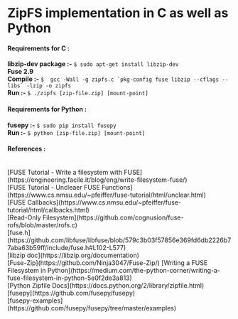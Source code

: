 # ZipFS implementation in C as well as Python

#### Requirements for C :
**libzip-dev package :-** ``` $ sudo apt-get install libzip-dev ``` <br/>
**Fuse 2.9** <br/>
**Compile :-** ``` $  gcc -Wall -g zipfs.c `pkg-config fuse libzip --cflags --libs` -lzip -o zipfs ``` <br/>
**Run :-** ``` $ ./zipfs [zip-file.zip] [mount-point] ``` <br/>



#### Requirements for Python :
**fusepy :-** ```$ sudo pip install fusepy``` <br/>
**Run :-** ```$ python [zip-file.zip] [mount-point]``` <br/>


#### References :
<br/>
[FUSE Tutorial - Write a filesystem with FUSE](https://engineering.facile.it/blog/eng/write-filesystem-fuse/) <br/>
[FUSE Tutorial - Uncleaer FUSE Functions](https://www.cs.nmsu.edu/~pfeiffer/fuse-tutorial/html/unclear.html)<br/>
[FUSE Callbacks](https://www.cs.nmsu.edu/~pfeiffer/fuse-tutorial/html/callbacks.html)<br/>
[Read-Only Filesystem](https://github.com/cognusion/fuse-rofs/blob/master/rofs.c)<br/>
[fuse.h](https://github.com/libfuse/libfuse/blob/579c3b03f57856e369fd6db2226b77aba63b59ff/include/fuse.h#L102-L577) <br/>
[libzip doc](https://libzip.org/documentation) <br/>
[Fuse-Zip](https://github.com/Ninja3047/Fuse-Zip/)
[Writing a FUSE Filesystem in Python](https://medium.com/the-python-corner/writing-a-fuse-filesystem-in-python-5e0f2de3a813)<br/>
[Python Zipfile Docs](https://docs.python.org/2/library/zipfile.html) <br/>
[fusepy](https://github.com/fusepy/fusepy) <br/>
[fusepy-examples](https://github.com/fusepy/fusepy/tree/master/examples)
